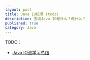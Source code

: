 ```yaml
---
layout: post
title: Java IO梳理 (todo)
description: 围绕Java IO是什么？做什么？
published: true
category: Java
---
```


TODO：

* [Java IO流学习总结][Java IO流学习总结]







































[NingG]:    http://ningg.github.com  "NingG"


[Java IO流学习总结]:		http://elf8848.iteye.com/blog/2070880










